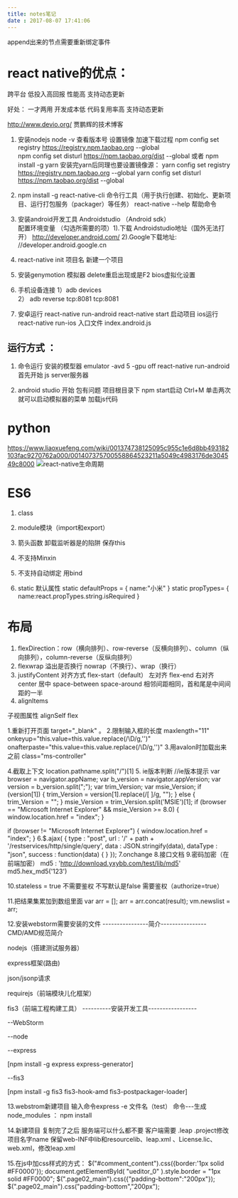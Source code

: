```yaml
---
title: notes笔记
date : 2017-08-07 17:41:06
---
```


append出来的节点需要重新绑定事件 


# react native的优点：
跨平台  低投入高回报
性能高  支持动态更新

好处：
一才两用 开发成本低
代码复用率高 支持动态更新

http://www.devio.org/ 贾鹏辉的技术博客

1. 安装nodejs 
  node -v 查看版本号
  设置镜像 加速下载过程
   npm config set registry https://registry.npm.taobao.org --global      
   npm config set disturl https://npm.taobao.org/dist --global
或者
   npm install -g yarn
   安装完yarn后同理也要设置镜像源：
   yarn config set registry https://registry.npm.taobao.org --global
    yarn config set disturl https://npm.taobao.org/dist --global

2. npm install -g react-native-cli   命令行工具（用于执行创建、初始化、更新项目、运行打包服务（packager）等任务）
  react-native --help 帮助命令

3. 安装android开发工具 Androidstudio （Android sdk）  
配置环境变量 （勾选所需要的项）1).下载 Androidstudio地址（国外无法打开） http://developer.android.com/ 2).Google下载地址: //developer.android.google.cn

4. react-native init 项目名  新建一个项目

5. 安装genymotion 模拟器    delete重启出现或是F2
bios虚拟化设置

6. 手机设备连接
1）adb devices               
2） adb reverse tcp:8081 tcp:8081 

7. 安卓运行  react-native run-android
 react-native start 启动项目
ios运行 react-native run-ios
入口文件 index.android.js 

## 运行方式 ：
1. 命令运行
安装的模型器 emulator -avd 5 -gpu off
react-native run-android
首先开始 js server服务器

2. android studio 开始
包有问题
项目根目录下 npm start启动
Ctrl+M 单击两次就可以启动模拟器的菜单
加载js代码

# python
https://www.liaoxuefeng.com/wiki/001374738125095c955c1e6d8bb493182103fac9270762a000/001407375700558864523211a5049c4983176de304549c8000
![react-native生命周期](https://img-blog.csdnimg.cn/d899f5fa88024345be9a4b5c18050748.png?x-oss-process=image/watermark,type_ZmFuZ3poZW5naGVpdGk,shadow_10,text_aHR0cHM6Ly9ibG9nLmNzZG4ubmV0L3dlaXhpbl8zOTA0NzE3OQ==,size_16,color_FFFFFF,t_70)


# ES6
1. class 
2. module模块（import和export） 
3. 箭头函数 
卸载监听器是的陷阱
保存this

4. 不支持Minxin

5. 不支持自动绑定 用bind
<div this.tick.bind(this)}></div>

6. static
默认属性 
static defaultProps = {
name:"小米"
}
static propTypes= {
name:react.propTypes.string.isRequired
}

# 布局
1. flexDirection：row（横向排列）、row-reverse（反横向排列）、column（纵向排列），column-reverse（反纵向排列）
2. flexwrap 溢出是否换行 nowrap（不换行）、wrap（换行）
3. justifyContent 对齐方式
 flex-start（default） 左对齐
flex-end 右对齐
center 居中 
space-between
space-around 相邻间距相同，首和尾是中间间距的一半
4. alignItems

子视图属性
alignSelf
flex

1.重新打开页面 target="_blank" 。
2.限制输入框的长度 maxlength="11" onkeyup="this.value=this.value.replace(/\D/g,'')"  onafterpaste="this.value=this.value.replace(/\D/g,'')"
3.用avalon时加载出来之前  class="ms-controller"
<style>  
  [ms-controller]{display:none}
  .ms-controller{visibility:hidden}
 </style>
4.截取上下文 location.pathname.split("/")[1]
5. ie版本判断
//ie版本提示
var browser = navigator.appName;
var b_version = navigator.appVersion;
var version = b_version.split(";");
var trim_Version;
var msie_Version;
if (version[1]) {
trim_Version = version[1].replace(/[ ]/g, "");
} else {
trim_Version = "";
}
msie_Version = trim_Version.split('MSIE')[1];
if (browser == "Microsoft Internet Explorer" && msie_Version >= 8.0) {
window.location.href = "index";
}

if (browser != "Microsoft Internet Explorer") {
window.location.href = "index";
}
6.$.ajax(
{
type	 : "post",
url	 : '/' + path + '/restservices/http/single/query',
data	 : JSON.stringify(data),
dataType	: "json",
success	 : function(data)
{
}
});
7.onchange
8.接口文档
9.密码加密（在前端加密）
md5	 : 'http://download.yxybb.com/test/lib/md5'
md5.hex_md5('123')

10.stateless = true 不需要鉴权
不写默认是false 需要鉴权（authorize=true）

11.把结果集累加到数组里面
var arr = [];
arr = arr.concat(result);
vm.newslist = arr;

12.安装webstorm需要安装的文件
----------------简介----------------
CMD/AMD规范简介

nodejs（搭建测试服务器）

express框架(路由)

json/jsonp请求

requirejs（前端模块儿化框架）

fis3（前端工程构建工具）
----------安装开发工具-----------------
		
--WebStorm
		
--node
		
--express
		
[npm install -g express express-generator]
		
--fis3
		
[npm install -g fis3 fis3-hook-amd fis3-postpackager-loader]


13.webstrom新建项目
输入命令express -e  文件名（test）
命令---生成node_modules ： npm install


14.新建项目
 复制完了之后 服务端可以什么都不要  客户端需要 .leap .project修改项目名字name  保留web-INF中lib和resourcelib、leap.xml 、License.lic、web.xml，修改leap.xml 

15.在js中加css样式的方式：
               $("#comment_content").css({border:'1px solid #FF0000'});
                document.getElementById( "ueditor_0" ).style.border = "1px solid #FF0000";
		$(".page02_main").css({"padding-bottom":"200px"});
		$(".page02_main").css("padding-bottom","200px");